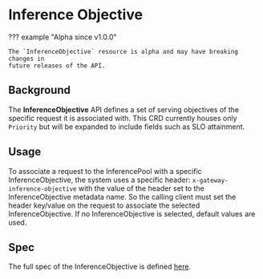 # Inference Objective

??? example "Alpha since v1.0.0"

    The `InferenceObjective` resource is alpha and may have breaking changes in
    future releases of the API.

## Background

The **InferenceObjective** API defines a set of serving objectives of the specific request it is associated with. This CRD currently houses only `Priority` but will be expanded to include fields such as SLO attainment.

## Usage

To associate a request to the InferencePool with a specific InferenceObjective, the system uses a specific header: `x-gateway-inference-objective` with the value of the header set to the InferenceObjective metadata name. So the calling client must set the header key/value on the request to associate the selected InferenceObjective. If no InferenceObjective is selected, default values are used.  

## Spec

The full spec of the InferenceObjective is defined [here](/reference/x-v1a2-spec/#inferenceobjective).
